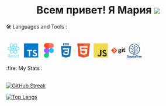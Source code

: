 <h1 align="center">Всем привет! Я Мария <img src="https://github.com/blackcater/blackcater/raw/main/images/Hi.gif" height="32"/></h1>



:hammer_and_wrench: Languages and Tools :
<br>
<br>
<div>
  <img src="https://github.com/devicons/devicon/blob/master/icons/react/react-original-wordmark.svg" title="React" alt="React" width="40" height="40"/>&nbsp;
  <img src="https://github.com/devicons/devicon/blob/master/icons/typescript/typescript-plain.svg" title="Typescript" alt="Spring" width="40" height="40"/>&nbsp;
  <img src="https://github.com/devicons/devicon/blob/master/icons/figma/figma-original.svg" title="Figma" alt="Flutter" width="40" height="40"/>&nbsp;
  <img src="https://github.com/devicons/devicon/blob/master/icons/css3/css3-plain-wordmark.svg"  title="CSS3" alt="CSS" width="40" height="40"/>&nbsp;
  <img src="https://github.com/devicons/devicon/blob/master/icons/html5/html5-original.svg" title="HTML5" alt="HTML" width="40" height="40"/>&nbsp;
  <img src="https://github.com/devicons/devicon/blob/master/icons/javascript/javascript-original.svg" title="JavaScript" alt="JavaScript" width="40" height="40"/>&nbsp;
  <img src="https://github.com/devicons/devicon/blob/master/icons/git/git-original-wordmark.svg" title="Git" **alt="Git" width="40" height="40"/>
   <img src="https://github.com/devicons/devicon/blob/master/icons/sourcetree/sourcetree-original-wordmark.svg" title="Sourcetree" **alt="Git" width="40" height="40"/>
</div>
<br>
:fire: My Stats :
<br>
<br>

[![GitHub Streak](http://github-readme-streak-stats.herokuapp.com?user=NazarovaMary&theme=dark&background=000000)](https://git.io/streak-stats)

[![Top Langs](https://github-readme-stats.vercel.app/api/top-langs/?username=NazarovaMary&layout=compact&theme=vision-friendly-dark)](https://github.com/anuraghazra/github-readme-stats)

